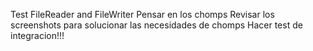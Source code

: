Test FileReader and FileWriter
Pensar en los chomps
Revisar los screenshots para solucionar las necesidades de chomps
Hacer test de integracion!!!
